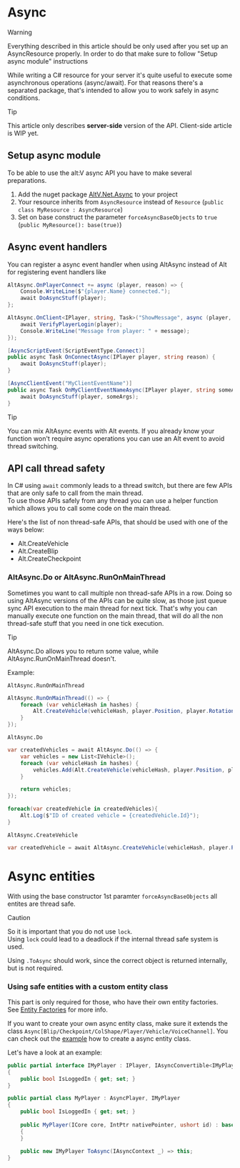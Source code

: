 # Async

> [!WARNING]
> Everything described in this article should be only used after you set up an AsyncResource properly.
> In order to do that make sure to follow "Setup async module" instructions

While writing a C# resource for your server it's quite useful to execute some asynchronous operations (async/await).
For that reasons there's a separated package, that's intended to allow you to work safely in async conditions.

> [!TIP]
> This article only describes **server-side** version of the API.
> Client-side article is WIP yet.

## Setup async module

To be able to use the alt:V async API you have to make several preparations.

1. Add the nuget package [AltV.Net.Async](https://www.nuget.org/packages/AltV.Net.Async/) to your project
2. Your resource inherits from `AsyncResource` instead of `Resource` (`public class MyResource : AsyncResource`)
3. Set on base construct the parameter `forceAsyncBaseObjects` to `true` (`public MyResource(): base(true)`)

## Async event handlers

You can register a async event handler when using AltAsync instead of Alt for registering event handlers like

```cs
AltAsync.OnPlayerConnect += async (player, reason) => {
    Console.WriteLine($"{player.Name} connected.");
    await DoAsyncStuff(player);
};

AltAsync.OnClient<IPlayer, string, Task>("ShowMessage", async (player, message) => {
    await VerifyPlayerLogin(player);
    Console.WriteLine("Message from player: " + message);
});

[AsyncScriptEvent(ScriptEventType.Connect)]
public async Task OnConnectAsync(IPlayer player, string reason) {
    await DoAsyncStuff(player);
}

[AsyncClientEvent("MyClientEventName")]
public async Task OnMyClientEventNameAsync(IPlayer player, string someArgs) {
    await DoAsyncStuff(player, someArgs);
}
```

> [!TIP]
> You can mix AltAsync events with Alt events.
> If you already know your function won't require async operations you can use an Alt event to avoid thread switching.

## API call thread safety

In C# using `await` commonly leads to a thread switch, but there are few APIs that are only safe to call from the main thread.\
To use those APIs safely from any thread you can use a helper function which allows you to call some code on the main thread.

Here's the list of non thread-safe APIs, that should be used with one of the ways below:
* Alt.CreateVehicle
* Alt.CreateBlip
* Alt.CreateCheckpoint

###  AltAsync.Do or AltAsync.RunOnMainThread

Sometimes you want to call multiple non thread-safe APIs in a row.
Doing so using AltAsync versions of the APIs can be quite slow, as those just queue sync API execution to the main thread for next tick.
That's why you can manually execute one function on the main thread, that will do all the non thread-safe stuff that you need in one tick execution.

> [!TIP]
> AltAsync.Do allows you to return some value, while AltAsync.RunOnMainThread doesn't.

Example:

`AltAsync.RunOnMainThread`
```cs
AltAsync.RunOnMainThread(() => {
    foreach (var vehicleHash in hashes) {
        Alt.CreateVehicle(vehicleHash, player.Position, player.Rotation);
    }
});
```

`AltAsync.Do`
```cs
var createdVehicles = await AltAsync.Do(() => {
    var vehicles = new List<IVehicle>();
    foreach (var vehicleHash in hashes) {
        vehicles.Add(Alt.CreateVehicle(vehicleHash, player.Position, player.Rotation));
    }

    return vehicles;
});

foreach(var createdVehicle in createdVehicles){
    Alt.Log($"ID of created vehicle = {createdVehicle.Id}");
}
```

`AltAsync.CreateVehicle`
```cs
var createdVehicle = await AltAsync.CreateVehicle(vehicleHash, player.Position, player.Rotation);
```

# Async entities

With using the base constructor 1st paramter `forceAsyncBaseObjects` all entites are thread safe.

> [!CAUTION]
> So it is important that you do not use `lock`.\
> Using `lock` could lead to a deadlock if the internal thread safe system is used.

Using `.ToAsync` should work, since the correct object is returned internally, but is not required.

### Using safe entities with a custom entity class

This part is only required for those, who have their own entity factories.\
See [Entity Factories](entity-factories.md) for more info.

If you want to create your own async entity class, make sure it extends the class `Async[Blip/Checkpoint/ColShape/Player/Vehicle/VoiceChannel]`. You can check out the [example](https://github.com/FabianTerhorst/coreclr-module/blob/a9e2765fc49fc774ffcdbea67a1baafc489a8009/api/AltV.Net.Example/MyPlayer.cs#L15) how to create a async entity class.

Let's have a look at an example:

```cs
public partial interface IMyPlayer : IPlayer, IAsyncConvertible<IMyPlayer>
{
    public bool IsLoggedIn { get; set; }
}

public partial class MyPlayer : AsyncPlayer, IMyPlayer
{
    public bool IsLoggedIn { get; set; }
    
    public MyPlayer(ICore core, IntPtr nativePointer, ushort id) : base(core, nativePointer, id)
    {
    }
    
    public new IMyPlayer ToAsync(IAsyncContext _) => this;
}
```
